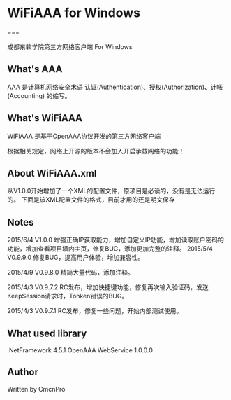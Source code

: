# WiFiAAA for Windows
===

成都东软学院第三方网络客户端 For Windows

## What's AAA

AAA 是计算机网络安全术语 认证(Authentication)、授权(Authorization)、计帐(Accounting) 的缩写。

## What's WiFiAAA

WiFiAAA 是基于OpenAAA协议开发的第三方网络客户端

根据相关规定，网络上开源的版本不会加入开启承载网络的功能！

## About WiFiAAA.xml
从V1.0.0开始增加了一个XML的配置文件，原项目是必读的，没有是无法运行的。
下面是该XML配置文件的格式，目前才用的还是明文保存
<config>
	<UserID></UserID>
	<UserPW></UserPW>
</config>

## Notes
2015/6/4 V1.0.0 增强正确IP获取能力，增加自定义IP功能，增加读取账户密码的功能，增加查看项目墙内主页，修复BUG，添加更加完整的注释。
2015/5/4 V0.9.9.0 修复BUG，提高用户体验，增加兼容性。

2015/4/9 V0.9.8.0 精简大量代码，添加注释。

2015/4/3 V0.9.7.2 RC发布，增加快捷键功能，修复再次输入验证码，发送KeepSession请求时，Tonken错误的BUG。

2015/4/3 V0.9.7.1 RC发布，修复一些问题，开始内部测试使用。

## What used library

.NetFramework 4.5.1 	OpenAAA WebService 1.0.0.0

## Author

Written by CmcnPro
